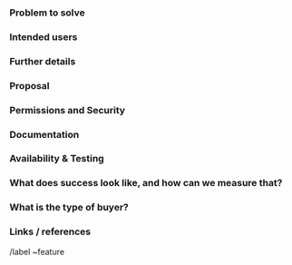 ### Problem to solve

<!-- What problem do we solve? -->

### Intended users

<!-- Who will use this feature? If known, include any of the following: types of users (e.g. Developer), personas, or specific company roles (e.g. Release Manager). It's okay to write "Unknown" and fill this field in later.

* [Rachel (Release Manager)](https://about.gitlab.com/handbook/marketing/product-marketing/roles-personas/#rachel-release-manager)
* [Parker (Product Manager)](https://about.gitlab.com/handbook/marketing/product-marketing/roles-personas/#parker-product-manager)
* [Delaney (Development Team Lead)](https://about.gitlab.com/handbook/marketing/product-marketing/roles-personas/#delaney-development-team-lead)
* [Sasha (Software Developer)](https://about.gitlab.com/handbook/marketing/product-marketing/roles-personas/#sasha-software-developer)
* [Presley (Product Designer)](https://about.gitlab.com/handbook/marketing/product-marketing/roles-personas/#presley-product-designer)
* [Devon (DevOps Engineer)](https://about.gitlab.com/handbook/marketing/product-marketing/roles-personas/#devon-devops-engineer)
* [Sidney (Systems Administrator)](https://about.gitlab.com/handbook/marketing/product-marketing/roles-personas/#sidney-systems-administrator)
* [Sam (Security Analyst)](https://about.gitlab.com/handbook/marketing/product-marketing/roles-personas/#sam-security-analyst)
* [Dana (Data Analyst)](https://about.gitlab.com/handbook/marketing/product-marketing/roles-personas/#dana-data-analyst)

Personas are described at https://about.gitlab.com/handbook/marketing/product-marketing/roles-personas/ -->

### Further details

<!-- Include use cases, benefits, and/or goals (contributes to our vision?) -->

### Proposal

<!-- How are we going to solve the problem? Try to include the user journey! https://about.gitlab.com/handbook/journeys/#user-journey -->

### Permissions and Security

<!-- What permissions are required to perform the described actions? Are they consistent with the existing permissions as documented for users, groups, and projects as appropriate? Is the proposed behavior consistent between the UI, API, and other access methods (e.g. email replies)?-->

### Documentation

<!-- See the Feature Change Documentation Workflow https://docs.gitlab.com/ee/development/documentation/feature-change-workflow.html
Add all known Documentation Requirements here, per https://docs.gitlab.com/ee/development/documentation/feature-change-workflow.html#documentation-requirements
If this feature requires changing permissions, this document https://docs.gitlab.com/ee/user/permissions.html must be updated accordingly. -->

### Availability & Testing

<!-- What risks does this change pose to our availability? How might it affect the quality of the product? What additional test coverage or changes to tests will be needed? Will it require cross-browser testing? 

Please list the test areas (unit, integration and end-to-end) that needs to be added or updated to ensure that this feature will work as intended. Plese use the list below as guidance.
* Unit test changes
* Integration test changes
* End-to-end test change

See the test engineering planning process and reach out to your counterpart Software Engineer in Test for assistance : https://about.gitlab.com/handbook/engineering/quality/test-engineering/#test-planning -->

### What does success look like, and how can we measure that?

<!-- Define both the success metrics and acceptance criteria. Note that success metrics indicate the desired business outcomes, while acceptance criteria indicate when the solution is working correctly. If there is no way to measure success, link to an issue that will implement a way to measure this. -->

### What is the type of buyer? 

<!-- Which leads to: in which enterprise tier should this feature go? See https://about.gitlab.com/handbook/product/pricing/#four-tiers -->

### Links / references

/label ~feature
